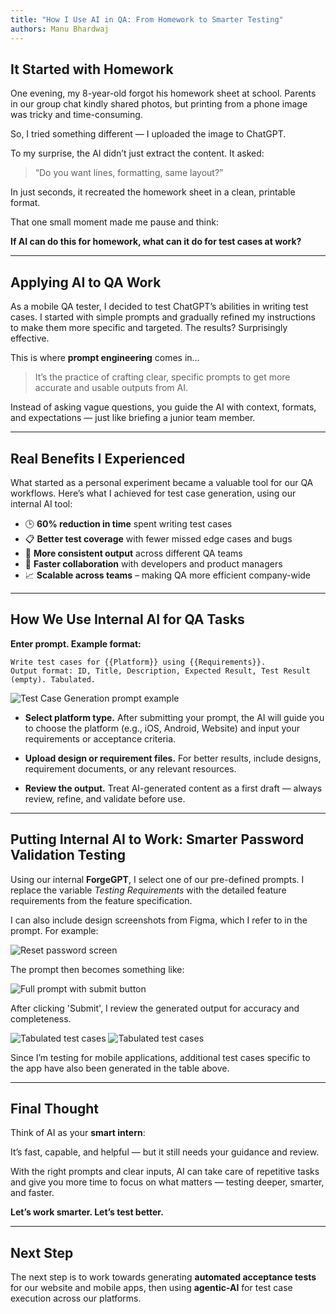 ```yaml
---
title: "How I Use AI in QA: From Homework to Smarter Testing"
authors: Manu Bhardwaj
---
```


## It Started with Homework

One evening, my 8-year-old forgot his homework sheet at school. Parents in our group chat kindly shared photos, but printing from a phone image was tricky and time-consuming.

So, I tried something different — I uploaded the image to ChatGPT.

To my surprise, the AI didn’t just extract the content. It asked:

> “Do you want lines, formatting, same layout?”

In just seconds, it recreated the homework sheet in a clean, printable format.

That one small moment made me pause and think:

**If AI can do this for homework, what can it do for test cases at work?**

---

## Applying AI to QA Work

As a mobile QA tester, I decided to test ChatGPT’s abilities in writing test cases. I started with simple prompts and gradually refined my instructions to make them more specific and targeted. The results? Surprisingly effective.

This is where **prompt engineering** comes in…

> It’s the practice of crafting clear, specific prompts to get more accurate and usable outputs from AI.

Instead of asking vague questions, you guide the AI with context, formats, and expectations — just like briefing a junior team member.

---

## Real Benefits I Experienced

What started as a personal experiment became a valuable tool for our QA workflows. Here’s what I achieved for test case generation, using our internal AI tool:

- 🕒 **60% reduction in time** spent writing test cases
- 📋 **Better test coverage** with fewer missed edge cases and bugs
- 🔄 **More consistent output** across different QA teams
- 🤝 **Faster collaboration** with developers and product managers
- 📈 **Scalable across teams** – making QA more efficient company-wide

---

## How We Use Internal AI for QA Tasks

**Enter prompt. Example format:**

```
Write test cases for {{Platform}} using {{Requirements}}.  
Output format: ID, Title, Description, Expected Result, Test Result (empty). Tabulated.
```

![Test Case Generation prompt example](/img/postimages/ai-in-qa/QA-AI-Blog-Image-1.png)

- **Select platform type.** After submitting your prompt, the AI will guide you to choose the platform (e.g., iOS, Android, Website) and input your requirements or acceptance criteria.

- **Upload design or requirement files.** For better results, include designs, requirement documents, or any relevant resources.

- **Review the output.** Treat AI-generated content as a first draft — always review, refine, and validate before use.

---

## Putting Internal AI to Work: Smarter Password Validation Testing

Using our internal **ForgeGPT**, I select one of our pre-defined prompts. I replace the variable *Testing Requirements* with the detailed feature requirements from the feature specification.

I can also include design screenshots from Figma, which I refer to in the prompt. For example:

![Reset password screen](/img/postimages/ai-in-qa/QA-AI-Blog-Image-2.png)

The prompt then becomes something like:

![Full prompt with submit button](/img/postimages/ai-in-qa/QA-AI-Blog-Image-3.png)

After clicking 'Submit', I review the generated output for accuracy and completeness.

![Tabulated test cases](/img/postimages/ai-in-qa/QA-AI-Blog-Image-4.png)
![Tabulated test cases](/img/postimages/ai-in-qa/QA-AI-Blog-Image-5.png)

Since I’m testing for mobile applications, additional test cases specific to the app have also been generated in the table above.

---

## Final Thought

Think of AI as your **smart intern**:

It’s fast, capable, and helpful — but it still needs your guidance and review.

With the right prompts and clear inputs, AI can take care of repetitive tasks and give you more time to focus on what matters — testing deeper, smarter, and faster.

**Let’s work smarter. Let’s test better.**

---

## Next Step

The next step is to work towards generating **automated acceptance tests** for our website and mobile apps, then using **agentic-AI** for test case execution across our platforms.
